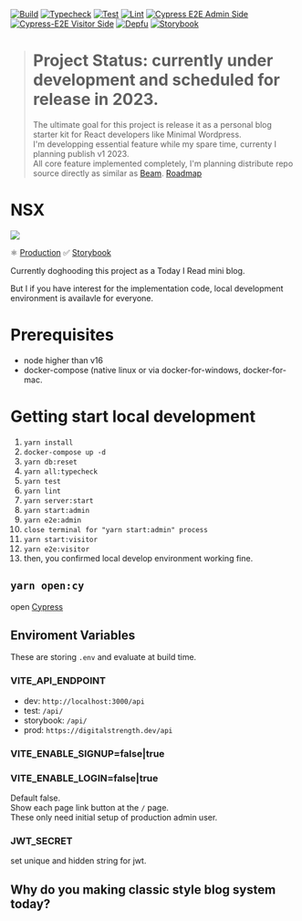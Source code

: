 [![Build](https://github.com/laststance/nsx/actions/workflows/build.yml/badge.svg)](https://github.com/laststance/nsx/actions/workflows/build.yml)
[![Typecheck](https://github.com/laststance/nsx/actions/workflows/typecheck.yml/badge.svg)](https://github.com/laststance/nsx/actions/workflows/typecheck.yml)
[![Test](https://github.com/laststance/nsx/actions/workflows/test.yml/badge.svg)](https://github.com/laststance/nsx/actions/workflows/test.yml)
[![Lint](https://github.com/laststance/nsx/actions/workflows/lint.yml/badge.svg)](https://github.com/laststance/nsx/actions/workflows/lint.yml)
[![Cypress E2E Admin Side](https://github.com/laststance/nsx/actions/workflows/cypress-e2e-admin-side.yml/badge.svg)](https://github.com/laststance/nsx/actions/workflows/cypress-e2e-admin-side.yml)
[![Cypress-E2E Visitor Side](https://github.com/laststance/nsx/actions/workflows/cypress-e2e-visitor-side.yml/badge.svg)](https://github.com/laststance/nsx/actions/workflows/cypress-e2e-visitor-side.yml)
[![Depfu](https://badges.depfu.com/badges/21dd00bdaefaebe1957173b9bb2eba6f/overview.svg)](https://depfu.com/github/laststance/nsx?project_id=17741)
[![Storybook](https://cdn.jsdelivr.net/gh/storybookjs/brand@main/badge/badge-storybook.svg)](https://main--61c089c06b3b4d003adde63b.chromatic.com)

> # Project Status: currently under development and scheduled for release in 2023.
>
> The ultimate goal for this project is release it as a personal blog starter kit for React developers like Minimal Wordpress.  
> I'm developping essential feature while my spare time, currenty I planning publish v1 2023.  
> All core feature implemented completely, I'm planning distribute repo source directly as similar as [Beam](https://github.com/planetscale/beam).
> [Roadmap](https://github.com/laststance/nsx/projects/1)

# NSX

<a src="https://digitalstrength.dev" />
  <img src="https://digital3.nyc3.cdn.digitaloceanspaces.com/nsx.gif" />
</a>

⚛️ [Production](https://digitalstrength.dev)
✅ [Storybook](https://main--61c089c06b3b4d003adde63b.chromatic.com)

Currently doghooding this project as a Today I Read mini blog.

But I if you have interest for the implementation code, local development environment is availavle for everyone.

# Prerequisites

- node higher than v16
- docker-compose (native linux or via docker-for-windows, docker-for-mac.

# Getting start local development

1. `yarn install`
2. `docker-compose up -d`
3. `yarn db:reset`
4. `yarn all:typecheck`
5. `yarn test`
6. `yarn lint`
7. `yarn server:start`
8. `yarn start:admin`
9. `yarn e2e:admin`
10. `close terminal for "yarn start:admin" process`
11. `yarn start:visitor`
12. `yarn e2e:visitor`
13. then, you confirmed local develop environment working fine. 

## `yarn open:cy`

open [Cypress](https://www.cypress.io/)

## Enviroment Variables

These are storing `.env` and evaluate at build time.

### VITE_API_ENDPOINT

- dev: `http://localhost:3000/api`
- test: `/api/`
- storybook: `/api/`
- prod: `https://digitalstrength.dev/api`

### VITE_ENABLE_SIGNUP=false|true

### VITE_ENABLE_LOGIN=false|true

Default false.  
Show each page link button at the `/` page.  
These only need initial setup of production admin user.

### JWT_SECRET

set unique and hidden string for jwt.

## Why do you making classic style blog system today?
